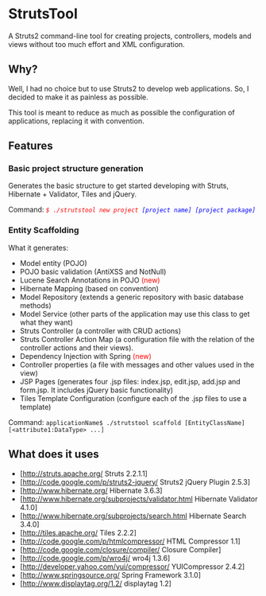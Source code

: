 StrutsTool
==========

A Struts2 command-line tool for creating projects, controllers, models and views without too much effort and XML configuration.

Why?
----

Well, I had no choice but to use Struts2 to develop web applications. So, I decided to make it as painless as possible.

This tool is meant to reduce as much as possible the configuration of applications, replacing it with convention.

Features
--------

### Basic project structure generation

Generates the basic structure to get started developing with Struts, Hibernate + Validator, Tiles and jQuery.

Command: <font color="red">*`$ ./strutstool new project `<font color="blue">`[project name] [project package]`</font>*</font>

### Entity Scaffolding

What it generates:

* Model entity (POJO)
* POJO basic validation (AntiXSS and NotNull)
* Lucene Search Annotations in POJO <font color="red">(new)</font>
* Hibernate Mapping (based on convention)
* Model Repository (extends a generic repository with basic database methods)
* Model Service (other parts of the application may use this class to get what they want)
* Struts Controller (a controller with CRUD actions)
* Struts Controller Action Map (a configuration file with the relation of the controller actions and their views).
* Dependency Injection with Spring <font color="red">(new)</font>
* Controller properties (a file with messages and other values used in the view)
* JSP Pages (generates four .jsp files: index.jsp, edit.jsp, add.jsp and form.jsp. It includes jQuery basic functionality)
* Tiles Template Configuration (configure each of the .jsp files to use a template)

Command: `applicationName$ ./strutstool scaffold [EntityClassName] [<attribute1:DataType> ...]`

What does it uses
-----------------

* [http://struts.apache.org/ Struts 2.2.1.1]
* [http://code.google.com/p/struts2-jquery/ Struts2 jQuery Plugin 2.5.3]
* [http://www.hibernate.org/ Hibernate 3.6.3]
* [http://www.hibernate.org/subprojects/validator.html Hibernate Validator 4.1.0]
* [http://www.hibernate.org/subprojects/search.html Hibernate Search 3.4.0]
* [http://tiles.apache.org/ Tiles 2.2.2]
* [http://code.google.com/p/htmlcompressor/ HTML Compressor 1.1]
* [http://code.google.com/closure/compiler/ Closure Compiler]
* [http://code.google.com/p/wro4j/ wro4j 1.3.6]
* [http://developer.yahoo.com/yui/compressor/ YUICompressor 2.4.2]
* [http://www.springsource.org/ Spring Framework 3.1.0]
* [http://www.displaytag.org/1.2/ displaytag 1.2]
